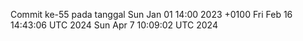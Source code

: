 Commit ke-55 pada tanggal Sun Jan 01 14:00 2023 +0100
Fri Feb 16 14:43:06 UTC 2024
Sun Apr  7 10:09:02 UTC 2024
